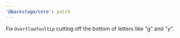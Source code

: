 ```yaml
---
'@backstage/core': patch
---
```


Fix `OverflowTooltip` cutting off the bottom of letters like "g" and "y".
